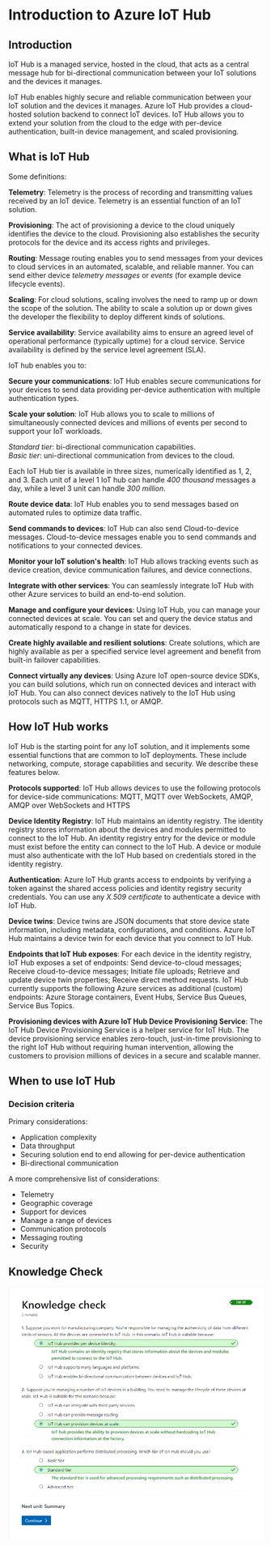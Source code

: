 # Introduction to Azure IoT Hub

## Introduction

IoT Hub is a managed service, hosted in the cloud, that acts as a central message hub for bi-directional communication between your IoT solutions and the devices it manages.

IoT Hub enables highly secure and reliable communication between your IoT solution and the devices it manages. Azure IoT Hub provides a cloud-hosted solution backend to connect IoT devices. IoT Hub allows you to extend your solution from the cloud to the edge with per-device authentication, built-in device management, and scaled provisioning.

## What is IoT Hub

Some definitions:

**Telemetry**: Telemetry is the process of recording and transmitting values received by an IoT device. Telemetry is an essential function of an IoT solution.

**Provisioning**: The act of provisioning a device to the cloud uniquely identifies the device to the cloud. Provisioning also establishes the security protocols for the device and its access rights and privileges.

**Routing**: Message routing enables you to send messages from your devices to cloud services in an automated, scalable, and reliable manner. You can send either device *telemetry messages* or *events* (for example device lifecycle events).

**Scaling**: For cloud solutions, scaling involves the need to ramp up or down the scope of the solution. The ability to scale a solution up or down gives the developer the flexibility to deploy different kinds of solutions.

**Service availability**: Service availability aims to ensure an agreed level of operational performance (typically uptime) for a cloud service. Service availability is defined by the service level agreement (SLA).

IoT hub enables you to:

**Secure your communications**: IoT Hub enables secure communications for your devices to send data providing per-device authentication with multiple authentication types.

**Scale your solution**: IoT Hub allows you to scale to millions of simultaneously connected devices and millions of events per second to support your IoT workloads.

*Standard tier*: bi-directional communication capabilities.  
*Basic tier*: uni-directional communication from devices to the cloud.

Each IoT Hub tier is available in three sizes, numerically identified as 1, 2, and 3. Each unit of a level 1 IoT hub can handle *400 thousand* messages a day, while a level 3 unit can handle *300 million*.

**Route device data**: IoT Hub enables you to send messages based on automated rules to optimize data traffic.

**Send commands to devices**: IoT Hub can also send Cloud-to-device messages. Cloud-to-device messages enable you to send commands and notifications to your connected devices.

**Monitor your IoT solution's health**: IoT Hub allows tracking events such as device creation, device communication failures, and device connections.

**Integrate with other services**: You can seamlessly integrate IoT Hub with other Azure services to build an end-to-end solution.

**Manage and configure your devices**: Using IoT Hub, you can manage your connected devices at scale. You can set and query the device status and automatically respond to a change in state for devices.

**Create highly available and resilient solutions**: Create solutions, which are highly available as per a specified service level agreement and benefit from built-in failover capabilities.

**Connect virtually any devices**: Using Azure IoT open-source device SDKs, you can build solutions, which run on connected devices and interact with IoT Hub. You can also connect devices natively to the IoT Hub using protocols such as MQTT, HTTPS 1.1, or AMQP.

## How IoT Hub works

IoT Hub is the starting point for any IoT solution, and it implements some essential functions that are common to IoT deployments. These include networking, compute, storage capabilities and security. We describe these features below.

**Protocols supported**: IoT Hub allows devices to use the following protocols for device-side communications: MQTT, MQTT over WebSockets, AMQP, AMQP over WebSockets and HTTPS

**Device Identity Registry**: IoT Hub maintains an identity registry. The identity registry stores information about the devices and modules permitted to connect to the IoT Hub. An identity registry entry for the device or module must exist before the entity can connect to the IoT Hub. A device or module must also authenticate with the IoT Hub based on credentials stored in the identity registry.

**Authentication**: Azure IoT Hub grants access to endpoints by verifying a token against the shared access policies and identity registry security credentials. You can use any *X.509 certificate* to authenticate a device with IoT Hub.

**Device twins**: Device twins are JSON documents that store device state information, including metadata, configurations, and conditions. Azure IoT Hub maintains a device twin for each device that you connect to IoT Hub.

**Endpoints that IoT Hub exposes**: For each device in the identity registry, IoT Hub exposes a set of endpoints: Send device-to-cloud messages; Receive cloud-to-device messages; Initiate file uploads; Retrieve and update device twin properties; Receive direct method requests. IoT Hub currently supports the following Azure services as additional (custom) endpoints: Azure Storage containers, Event Hubs, Service Bus Queues, Service Bus Topics.

**Provisioning devices with Azure IoT Hub Device Provisioning Service**: The IoT Hub Device Provisioning Service is a helper service for IoT Hub. The device provisioning service enables zero-touch, just-in-time provisioning to the right IoT Hub without requiring human intervention, allowing the customers to provision millions of devices in a secure and scalable manner.

## When to use IoT Hub

### Decision criteria

Primary considerations:

- Application complexity
- Data throughput
- Securing solution end to end allowing for per-device authentication
- Bi-directional communication

A more comprehensive list of considerations:

- Telemetry
- Geographic coverage
- Support for devices
- Manage a range of devices
- Communication protocols
- Messaging routing
- Security

## Knowledge Check

![Knowledge Check 03](../../assets/azure-iot/knowledge-check-03.png)

